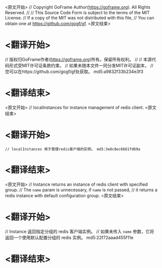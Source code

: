 
<原文开始>
// Copyright GoFrame Author(https://goframe.org). All Rights Reserved.
//
// This Source Code Form is subject to the terms of the MIT License.
// If a copy of the MIT was not distributed with this file,
// You can obtain one at https://github.com/gogf/gf.
<原文结束>

# <翻译开始>
// 版权归GoFrame作者(https://goframe.org)所有。保留所有权利。
//
// 本源代码形式受MIT许可证条款约束。
// 如果未随本文件一同分发MIT许可证副本，
// 您可以在https://github.com/gogf/gf处获取。 md5:a9832f33b234e3f3
# <翻译结束>


<原文开始>
// localInstances for instance management of redis client.
<原文结束>

# <翻译开始>
	// localInstances 用于管理redis客户端的实例。 md5:3e8c8ec6661fd69a
# <翻译结束>


<原文开始>
// Instance returns an instance of redis client with specified group.
// The `name` param is unnecessary, if `name` is not passed,
// it returns a redis instance with default configuration group.
<原文结束>

# <翻译开始>
// Instance 返回指定分组的 redis 客户端实例。
// 如果未传入 `name` 参数，它将返回一个使用默认配置分组的 redis 实例。 md5:22f72aaad455f11e
# <翻译结束>

